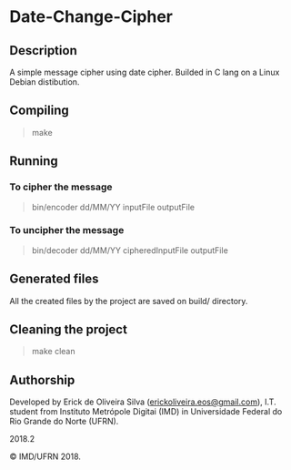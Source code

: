 # Date-Change-Cipher

## Description

A simple message cipher using date cipher. Builded in C lang on a Linux Debian distibution.

## Compiling

> make

## Running

### To cipher the message
> bin/encoder dd/MM/YY inputFile outputFile

### To uncipher the message
> bin/decoder dd/MM/YY cipheredInputFile outputFile

## Generated files
All the created files by the project are saved on build/ directory.

## Cleaning the project
> make clean

## Authorship

Developed by Erick de Oliveira Silva (<erickoliveira.eos@gmail.com>), I.T. student from Instituto Metrópole Digitai (IMD) in Universidade Federal do Rio Grande do Norte (UFRN).

2018.2

&copy; IMD/UFRN 2018.

